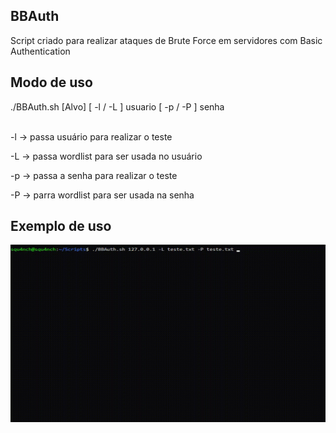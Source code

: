 ## BBAuth

Script criado para realizar ataques de Brute Force em servidores com Basic Authentication 

## Modo de uso

./BBAuth.sh [Alvo] [ -l / -L ] usuario [ -p / -P ] senha
<br><br>

-l -> passa usuário para realizar o teste

-L -> passa wordlist para ser usada no usuário

-p -> passa a senha para realizar o teste

-P -> parra wordlist para ser usada na senha

## Exemplo de uso

![0](demonstracao.gif)
